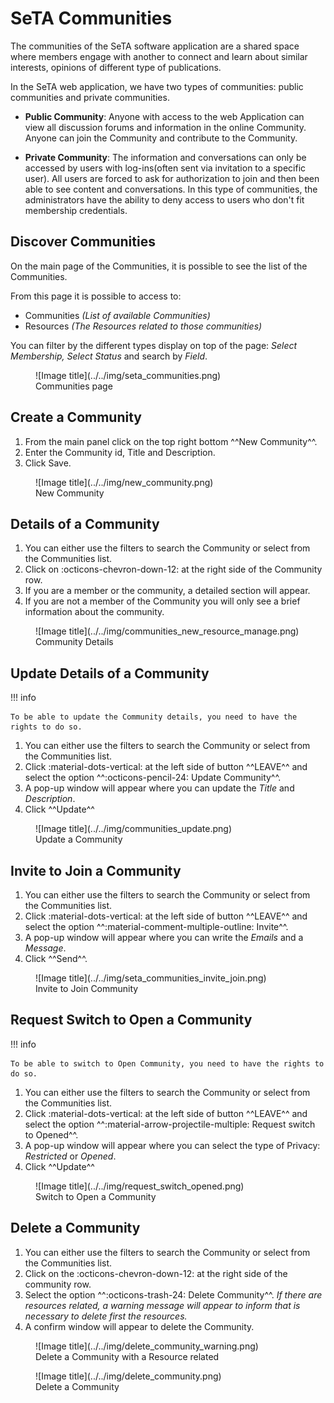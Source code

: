 # SeTA Communities
The communities of the SeTA software application are a shared space where members engage with another to connect and learn about similar interests, opinions of different type of publications. 

In the SeTA web application, we have two types of communities: public communities and private communities.   

* **Public Community**:  Anyone with access to the web Application can view all discussion forums and information in the online Community. Anyone can join the Community and contribute to the Community.   

* **Private Community**:  The information and conversations can only be accessed by users with log-ins(often sent via invitation to a specific user). All users are forced to ask for authorization to join and then been able to see content and conversations. In this type of communities, the administrators have the ability to deny access to users who don't fit membership credentials.

## Discover Communities

On the main page of the Communities, it is possible to see the list of the Communities.

From this page it is possible to access to:

- Communities *(List of available Communities)*        
- Resources *(The Resources related to those communities)*        

You can filter by the different types display on top of the page: *Select Membership, Select Status* and search by *Field*.                  


<figure markdown>
  ![Image title](../../img/seta_communities.png)
  <figcaption>Communities page</figcaption>
</figure>


   
## Create a Community
                     
1. From the main panel click on the top right bottom ^^New Community^^.  
3. Enter the Community id, Title and Description.  
4. Click Save.         

<figure markdown>
  ![Image title](../../img/new_community.png)
  <figcaption>New Community</figcaption>
</figure>



## Details of a Community                
                        
1. You can either use the filters to search the Community or select from the Communities list.      
2. Click on :octicons-chevron-down-12: at the right side of the Community row.  
3. If you are a member or the community, a detailed section will appear.  
4. If you are not a member of the Community you will only see a brief information about the community.     


<figure markdown>
  ![Image title](../../img/communities_new_resource_manage.png)
  <figcaption>Community Details</figcaption>
</figure>



## Update Details of a Community                

!!! info 

    To be able to update the Community details, you need to have the rights to do so.

1. You can either use the filters to search the Community or select from the Communities list.      
2. Click  :material-dots-vertical: at the left side of button ^^LEAVE^^ and select the option ^^:octicons-pencil-24: Update Community^^.       
3. A pop-up window will appear where you can update the *Title* and *Description*.      
4. Click ^^Update^^       

<figure markdown>
  ![Image title](../../img/communities_update.png)
  <figcaption>Update a Community</figcaption>
</figure>

## Invite to Join a Community

1. You can either use the filters to search the Community or select from the Communities list.      
2. Click  :material-dots-vertical: at the left side of button ^^LEAVE^^ and select the option ^^:material-comment-multiple-outline: Invite^^.    
3. A pop-up window will appear where you can write the *Emails* and a *Message*.      
4. Click ^^Send^^.       

<figure markdown>
  ![Image title](../../img/seta_communities_invite_join.png)
  <figcaption>Invite to Join Community</figcaption>
</figure>


## Request Switch to Open a Community                

!!! info 

    To be able to switch to Open Community, you need to have the rights to do so.

1. You can either use the filters to search the Community or select from the Communities list.      
2. Click  :material-dots-vertical: at the left side of button ^^LEAVE^^ and select the option ^^:material-arrow-projectile-multiple: Request switch to Opened^^.       
3. A pop-up window will appear where you can select the type of Privacy: *Restricted* or *Opened*.      
4. Click ^^Update^^       

<figure markdown>
  ![Image title](../../img/request_switch_opened.png)
  <figcaption>Switch to Open a Community</figcaption>
</figure>

## Delete a Community

1. You can either use the filters to search the Community or select from the Communities list.      
2. Click on the :octicons-chevron-down-12: at the right side of the community row.    
3. Select the option ^^:octicons-trash-24: Delete Community^^.  *If there are resources related, a warning message will appear to inform that is necessary to delete first the resources.*             
5. A confirm window will appear to delete the Community.              

<figure markdown>
  ![Image title](../../img/delete_community_warning.png)
  <figcaption>Delete a Community with a Resource related</figcaption>
</figure>

<figure markdown>
  ![Image title](../../img/delete_community.png)
  <figcaption>Delete a Community</figcaption>
</figure>
      

